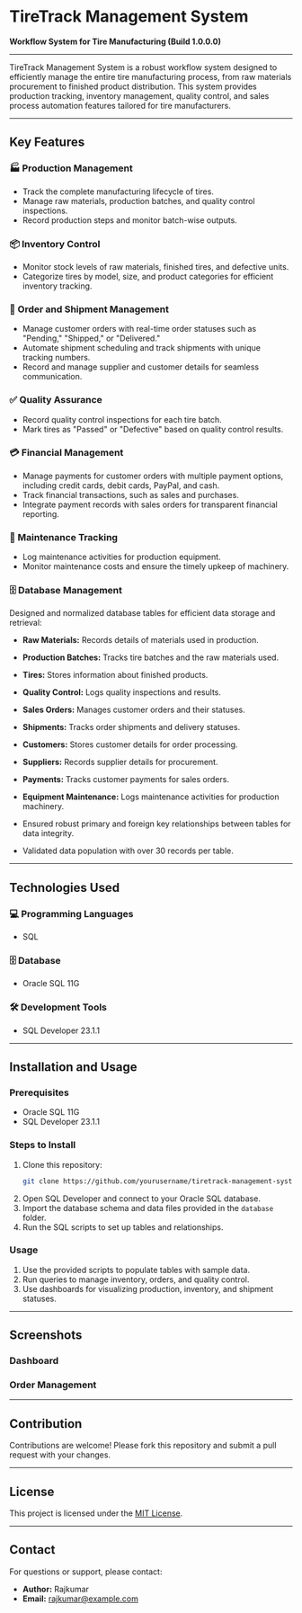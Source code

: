 # TireTrack Management System

**Workflow System for Tire Manufacturing (Build 1.0.0.0)**

---

TireTrack Management System is a robust workflow system designed to efficiently manage the entire tire manufacturing process, from raw materials procurement to finished product distribution. This system provides production tracking, inventory management, quality control, and sales process automation features tailored for tire manufacturers.

---

## Key Features

### 🏭 Production Management

- Track the complete manufacturing lifecycle of tires.
- Manage raw materials, production batches, and quality control inspections.
- Record production steps and monitor batch-wise outputs.

### 📦 Inventory Control

- Monitor stock levels of raw materials, finished tires, and defective units.
- Categorize tires by model, size, and product categories for efficient inventory tracking.

### 🚚 Order and Shipment Management

- Manage customer orders with real-time order statuses such as "Pending," "Shipped," or "Delivered."
- Automate shipment scheduling and track shipments with unique tracking numbers.
- Record and manage supplier and customer details for seamless communication.

### ✅ Quality Assurance

- Record quality control inspections for each tire batch.
- Mark tires as "Passed" or "Defective" based on quality control results.

### 💳 Financial Management

- Manage payments for customer orders with multiple payment options, including credit cards, debit cards, PayPal, and cash.
- Track financial transactions, such as sales and purchases.
- Integrate payment records with sales orders for transparent financial reporting.

### 🔧 Maintenance Tracking

- Log maintenance activities for production equipment.
- Monitor maintenance costs and ensure the timely upkeep of machinery.

### 🗄️ Database Management

Designed and normalized database tables for efficient data storage and retrieval:

- **Raw Materials:** Records details of materials used in production.

- **Production Batches:** Tracks tire batches and the raw materials used.

- **Tires:** Stores information about finished products.

- **Quality Control:** Logs quality inspections and results.

- **Sales Orders:** Manages customer orders and their statuses.

- **Shipments:** Tracks order shipments and delivery statuses.

- **Customers:** Stores customer details for order processing.

- **Suppliers:** Records supplier details for procurement.

- **Payments:** Tracks customer payments for sales orders.

- **Equipment Maintenance:** Logs maintenance activities for production machinery.

- Ensured robust primary and foreign key relationships between tables for data integrity.

- Validated data population with over 30 records per table.

---

## Technologies Used

### 💻 Programming Languages

- SQL

### 🗄️ Database

- Oracle SQL 11G

### 🛠️ Development Tools

- SQL Developer 23.1.1

---

## Installation and Usage

### Prerequisites

- Oracle SQL 11G
- SQL Developer 23.1.1

### Steps to Install

1. Clone this repository:
   ```bash
   git clone https://github.com/yourusername/tiretrack-management-system.git
   ```
2. Open SQL Developer and connect to your Oracle SQL database.
3. Import the database schema and data files provided in the `database` folder.
4. Run the SQL scripts to set up tables and relationships.

### Usage

1. Use the provided scripts to populate tables with sample data.
2. Run queries to manage inventory, orders, and quality control.
3. Use dashboards for visualizing production, inventory, and shipment statuses.

---

## Screenshots

### Dashboard



### Order Management



---

## Contribution

Contributions are welcome! Please fork this repository and submit a pull request with your changes.

---

## License

This project is licensed under the [MIT License](LICENSE).

---

## Contact

For questions or support, please contact:

- **Author:** Rajkumar
- **Email:** [rajkumar@example.com](mailto\:rajkumar@example.com)





